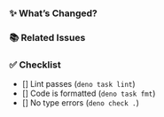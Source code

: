 ### ✨ What’s Changed?

<!-- Describe what this PR does. Try to be concise but clear. -->

### 📚 Related Issues

<!-- Link any related issues, e.g. "Closes #42" -->

### ✅ Checklist

- [] Lint passes (`deno task lint`)
- [] Code is formatted (`deno task fmt`)
- [] No type errors (`deno check .`)
